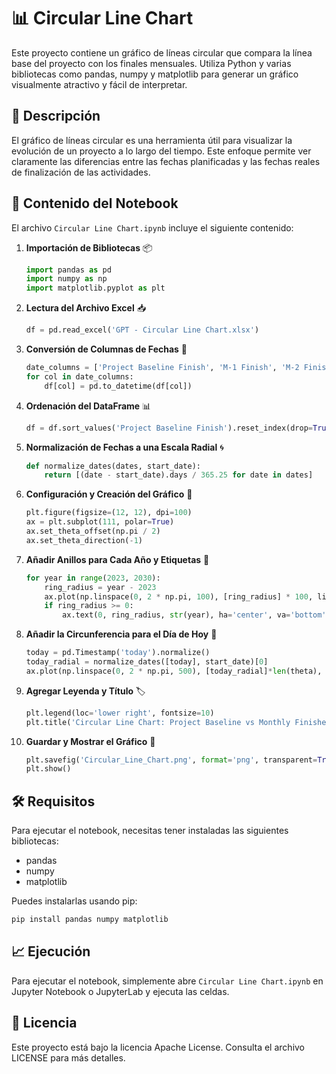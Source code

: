 # 📊 Circular Line Chart

Este proyecto contiene un gráfico de líneas circular que compara la línea base del proyecto con los finales mensuales. Utiliza Python y varias bibliotecas como pandas, numpy y matplotlib para generar un gráfico visualmente atractivo y fácil de interpretar.

## 🚀 Descripción

El gráfico de líneas circular es una herramienta útil para visualizar la evolución de un proyecto a lo largo del tiempo. Este enfoque permite ver claramente las diferencias entre las fechas planificadas y las fechas reales de finalización de las actividades.

## 📑 Contenido del Notebook

El archivo `Circular Line Chart.ipynb` incluye el siguiente contenido:

1. **Importación de Bibliotecas** 📦
   ```python
   import pandas as pd
   import numpy as np
   import matplotlib.pyplot as plt
   ```

2. **Lectura del Archivo Excel** 📥
   ```python
   df = pd.read_excel('GPT - Circular Line Chart.xlsx')
   ```

3. **Conversión de Columnas de Fechas** 📅
   ```python
   date_columns = ['Project Baseline Finish', 'M-1 Finish', 'M-2 Finish', 'M-3 Finish', 'Current Finish']
   for col in date_columns:
       df[col] = pd.to_datetime(df[col])
   ```

4. **Ordenación del DataFrame** 📊
   ```python
   df = df.sort_values('Project Baseline Finish').reset_index(drop=True)
   ```

5. **Normalización de Fechas a una Escala Radial** 🌀
   ```python
   def normalize_dates(dates, start_date):
       return [(date - start_date).days / 365.25 for date in dates]
   ```

6. **Configuración y Creación del Gráfico** 🎨
   ```python
   plt.figure(figsize=(12, 12), dpi=100)
   ax = plt.subplot(111, polar=True)
   ax.set_theta_offset(np.pi / 2)
   ax.set_theta_direction(-1)
   ```

7. **Añadir Anillos para Cada Año y Etiquetas** 🔄
   ```python
   for year in range(2023, 2030):
       ring_radius = year - 2023
       ax.plot(np.linspace(0, 2 * np.pi, 100), [ring_radius] * 100, linestyle='--', color='grey', linewidth=1, alpha=0.6)
       if ring_radius >= 0:
           ax.text(0, ring_radius, str(year), ha='center', va='bottom', fontsize=10, color='black')
   ```

8. **Añadir la Circunferencia para el Día de Hoy** 📅
   ```python
   today = pd.Timestamp('today').normalize()
   today_radial = normalize_dates([today], start_date)[0]
   ax.plot(np.linspace(0, 2 * np.pi, 500), [today_radial]*len(theta), linestyle='--', color='red', linewidth=1, label='Today')
   ```

9. **Agregar Leyenda y Título** 🏷️
   ```python
   plt.legend(loc='lower right', fontsize=10)
   plt.title('Circular Line Chart: Project Baseline vs Monthly Finishes', va='bottom')
   ```

10. **Guardar y Mostrar el Gráfico** 💾
    ```python
    plt.savefig('Circular_Line_Chart.png', format='png', transparent=True)
    plt.show()
    ```

## 🛠️ Requisitos

Para ejecutar el notebook, necesitas tener instaladas las siguientes bibliotecas:
- pandas
- numpy
- matplotlib

Puedes instalarlas usando pip:
```sh
pip install pandas numpy matplotlib
```

## 📈 Ejecución

Para ejecutar el notebook, simplemente abre `Circular Line Chart.ipynb` en Jupyter Notebook o JupyterLab y ejecuta las celdas.

## 📃 Licencia

Este proyecto está bajo la licencia Apache License. Consulta el archivo LICENSE para más detalles.

